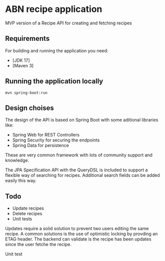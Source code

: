 # ABN recipe application

MVP version of a Recipe API for creating and fetching recipes

## Requirements

For building and running the application you need:

- [JDK 17]
- [Maven 3]

## Running the application locally

```shell
mvn spring-boot:run
```

## Design choises

The design of the API is based on Spring Boot with some aditional libraries like:

* Spring Web for REST Controllers
* Spring Security for securing the endpoints
* Spring Data for persistence

These are very common framework with lots of community support and knowledge.

The JPA Specification API with the QueryDSL is included to support a flexible way of searching for recipes. Additional
search fields can be added easily this way.

## Todo

* Update recipes
* Delete recipes
* Unit tests

Updates require a solid solution to prevent two users editing the same recipe. A common solutions is the use of
optimistic locking by provding an ETAG header. The backend can validate is the recipe has been updates since the user
fetche the recipe.

Unit test 





